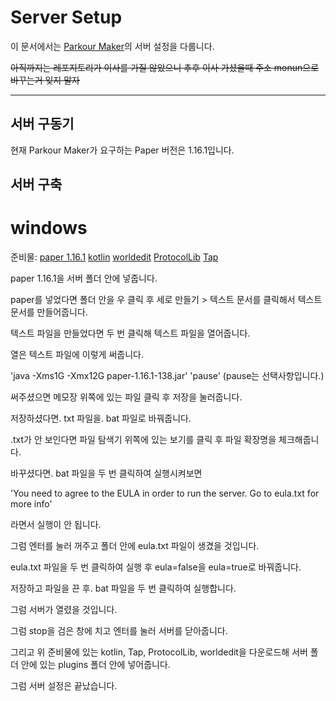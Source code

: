 # Server Setup

이 문서에서는 [Parkour Maker](https://github.com/noonmaru/parkour-maker)의 서버 설정을 다룹니다.

~~아직까지는 레포지토리가 이사를 가질 않았으니 추후 이사 가셨을때 주소 monun으로 바꾸는거 잊지 말자~~

---

## 서버 구동기

현재 Parkour Maker가 요구하는 Paper 버전은 1.16.1입니다.

## 서버 구축

# windows

준비물: [paper 1.16.1](https://papermc.io/api/v2/projects/paper/versions/1.16.1/builds/138/downloads/paper-1.16.1-138.jar) [kotlin](https://github.com/noonmaru/kotlin-plugin/releases/download/1.3.72/kotlin-1.3.72-lib.jar) [worldedit](https://dev.bukkit.org/projects/worldedit/files/2869453/download) [ProtocolLib](https://github.com/dmulloy2/ProtocolLib/releases/download/4.6.0/ProtocolLib.jar) [Tap](https://github.com/noonmaru/tap/releases/download/2.8.8/tap-2.8.8-dist.jar)

paper 1.16.1을 서버 폴더 안에 넣줍니다.

paper를 넣었다면 폴더 안을 우 클릭 후 세로 만들기 > 텍스트 문서를 클릭해서 텍스트 문서를 만들어줍니다.

텍스트 파일을 만들었다면 두 번 클릭해 텍스트 파일을 열어줍니다.

열은 텍스트 파일에 이렇게 써줍니다.

'java -Xms1G -Xmx12G paper-1.16.1-138.jar'
'pause' (pause는 선택사항입니다.)

써주셨으면 메모장 위쪽에 있는 파일 클릭 후 저장을 눌러줍니다.

저장하셨다면. txt 파일을. bat 파일로 바꿔줍니다.

.txt가 안 보인다면 파일 탐색기 위쪽에 있는 보기를 클릭 후 파일 확장명을 체크해줍니다.

바꾸셨다면. bat 파일을 두 번 클릭하여 실행시켜보면

'You need to agree to the EULA in order to run the server. Go to eula.txt for more info'

라면서 실행이 안 됩니다.

그럼 엔터를 눌러 꺼주고 폴더 안에 eula.txt 파일이 생겼을 것입니다.

eula.txt 파일을 두 번 클릭하여 실행 후 eula=false을 eula=true로 바꿔줍니다.

저장하고 파일을 끈 후. bat 파일을 두 번 클릭하여 실행합니다.

그럼 서버가 열렸을 것입니다.

그럼 stop을 검은 창에 치고 엔터를 눌러 서버를 닫아줍니다.

그리고 위 준비물에 있는 kotlin, Tap, ProtocolLib, worldedit을 다운로드해 서버 폴더 안에 있는 plugins 폴더 안에 넣어줍니다.

그럼 서버 설정은 끝났습니다.
